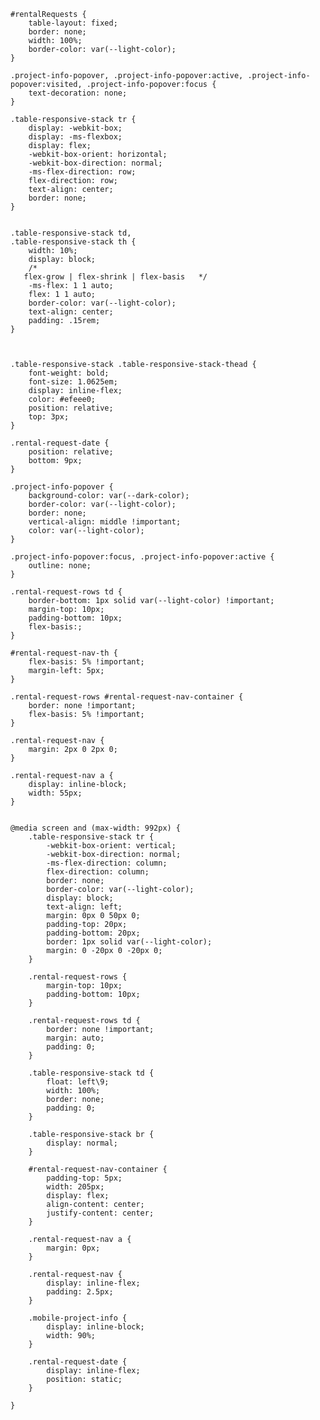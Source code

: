 	#rentalRequests {
		table-layout: fixed;
		border: none;
		width: 100%;
		border-color: var(--light-color);
	}

	.project-info-popover, .project-info-popover:active, .project-info-popover:visited, .project-info-popover:focus {
		text-decoration: none;
	}

	.table-responsive-stack tr {
		display: -webkit-box;
		display: -ms-flexbox;
		display: flex;
		-webkit-box-orient: horizontal;
		-webkit-box-direction: normal;
		-ms-flex-direction: row;
		flex-direction: row;
		text-align: center;
		border: none;
	}


	.table-responsive-stack td,
	.table-responsive-stack th {
		width: 10%;
		display: block;
		/*      
	   flex-grow | flex-shrink | flex-basis   */
		-ms-flex: 1 1 auto;
		flex: 1 1 auto;
		border-color: var(--light-color);
		text-align: center;
		padding: .15rem;
	}



	.table-responsive-stack .table-responsive-stack-thead {
		font-weight: bold;
		font-size: 1.0625em;
		display: inline-flex;
		color: #efeee0;
		position: relative;
		top: 3px;
	}

	.rental-request-date {
		position: relative;
		bottom: 9px;
	}

	.project-info-popover {
		background-color: var(--dark-color);
		border-color: var(--light-color);
		border: none;
		vertical-align: middle !important;
		color: var(--light-color);
	}

	.project-info-popover:focus, .project-info-popover:active {
		outline: none;
	}

	.rental-request-rows td {
		border-bottom: 1px solid var(--light-color) !important;
		margin-top: 10px;
		padding-bottom: 10px;
		flex-basis:;
	}

	#rental-request-nav-th {
		flex-basis: 5% !important;
		margin-left: 5px;
	}

	.rental-request-rows #rental-request-nav-container {
		border: none !important;
		flex-basis: 5% !important;
	}

	.rental-request-nav {
		margin: 2px 0 2px 0;
	}

	.rental-request-nav a {
		display: inline-block;
		width: 55px;
	}


	@media screen and (max-width: 992px) {
		.table-responsive-stack tr {
			-webkit-box-orient: vertical;
			-webkit-box-direction: normal;
			-ms-flex-direction: column;
			flex-direction: column;
			border: none;
			border-color: var(--light-color);
			display: block;
			text-align: left;
			margin: 0px 0 50px 0;
			padding-top: 20px;
			padding-bottom: 20px;
			border: 1px solid var(--light-color);
			margin: 0 -20px 0 -20px 0;
		}

		.rental-request-rows {
			margin-top: 10px;
			padding-bottom: 10px;
		}

		.rental-request-rows td {
			border: none !important;
			margin: auto;
			padding: 0;
		}
		
		.table-responsive-stack td {
			float: left\9;
			width: 100%;
			border: none;
			padding: 0;
		}

		.table-responsive-stack br {
			display: normal;
		}

		#rental-request-nav-container {
			padding-top: 5px;
			width: 205px;
			display: flex;
			align-content: center;
			justify-content: center;
		}

		.rental-request-nav a {
			margin: 0px;
		}

		.rental-request-nav {
			display: inline-flex;
			padding: 2.5px;
		}

		.mobile-project-info {
			display: inline-block;
			width: 90%;
		}

		.rental-request-date {
			display: inline-flex;
			position: static;
		}

	}